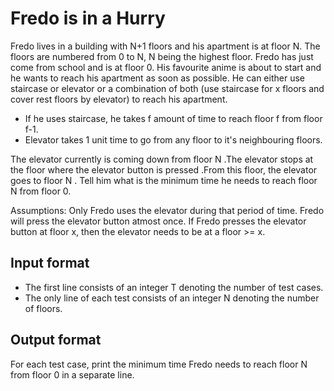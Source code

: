 # Fredo is in a Hurry

Fredo lives in a building with N+1 floors and his apartment is at floor N. The floors are numbered from 0 to N, N being the highest floor. Fredo has just come from school and is at floor 0. His favourite anime is about to start and he wants to reach his apartment as soon as possible.
He can either use staircase or elevator or a combination of both (use staircase for x floors and cover rest floors by elevator) to reach his apartment.

- If he uses staircase, he takes f amount of time to reach floor f from floor f-1.
- Elevator takes 1 unit time to go from any floor to it's neighbouring floors.

The elevator currently is coming down from floor N .The elevator stops at the floor where the elevator button is pressed .From this floor, the elevator goes to floor N .
Tell him what is the minimum time he needs to reach floor N from floor 0.

Assumptions: Only Fredo uses the elevator during that period of time. Fredo will press the elevator button atmost once. If Fredo presses the elevator button at floor x, then the elevator needs to be at a floor >= x.

## Input format

- The first line consists of an integer T denoting the number of test cases.
- The only line of each test consists of an integer N denoting the number of floors.

## Output format

For each test case, print the minimum time Fredo needs to reach floor N from floor 0 in a separate line.
